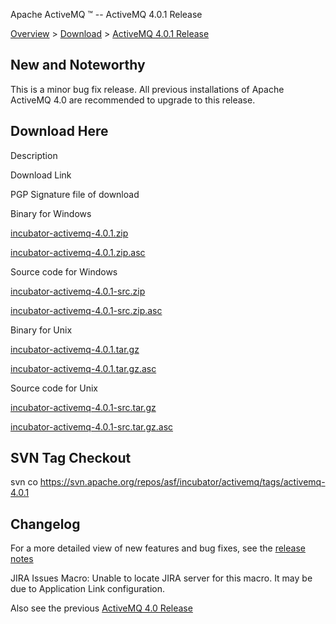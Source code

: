 Apache ActiveMQ ™ -- ActiveMQ 4.0.1 Release 

[Overview](overview.md) > [Download](OverviewOverview/Overview/download.md) > [ActiveMQ 4.0.1 Release](Overview/Download/activemq-401-release.md)


New and Noteworthy
------------------

This is a minor bug fix release. All previous installations of Apache ActiveMQ 4.0 are recommended to upgrade to this release.

Download Here
-------------

Description

Download Link

PGP Signature file of download

Binary for Windows

[incubator-activemq-4.0.1.zip](http://people.apache.org/repository/incubator-activemq/distributions/incubator-activemq-4.0.1.zip)

[incubator-activemq-4.0.1.zip.asc](http://people.apache.org/repository/incubator-activemq/distributions/incubator-activemq-4.0.1.zip.asc)

Source code for Windows

[incubator-activemq-4.0.1-src.zip](http://people.apache.org/repository/incubator-activemq/distributions/incubator-activemq-4.0.1-src.zip)

[incubator-activemq-4.0.1-src.zip.asc](http://people.apache.org/repository/incubator-activemq/distributions/incubator-activemq-4.0.1-src.zip.asc)

Binary for Unix

[incubator-activemq-4.0.1.tar.gz](http://people.apache.org/repository/incubator-activemq/distributions/incubator-activemq-4.0.1.tar.gz)

[incubator-activemq-4.0.1.tar.gz.asc](http://people.apache.org/repository/incubator-activemq/distributions/incubator-activemq-4.0.1.tar.gz.asc)

Source code for Unix

[incubator-activemq-4.0.1-src.tar.gz](http://people.apache.org/repository/incubator-activemq/distributions/incubator-activemq-4.0.1-src.tar.gz)

[incubator-activemq-4.0.1-src.tar.gz.asc](http://people.apache.org/repository/incubator-activemq/distributions/incubator-activemq-4.0.1-src.tar.gz.asc)

SVN Tag Checkout
----------------

svn co https://svn.apache.org/repos/asf/incubator/activemq/tags/activemq-4.0.1

Changelog
---------

For a more detailed view of new features and bug fixes, see the [release notes](http://issues.apache.org/activemq/secure/ReleaseNote.jspa?version=11780&styleName=Html&projectId=10520&Create=Create)

JIRA Issues Macro: Unable to locate JIRA server for this macro. It may be due to Application Link configuration.

Also see the previous [ActiveMQ 4.0 Release](Overview/DownloadOverview/Download/Overview/Download/activemq-40-release.md)

